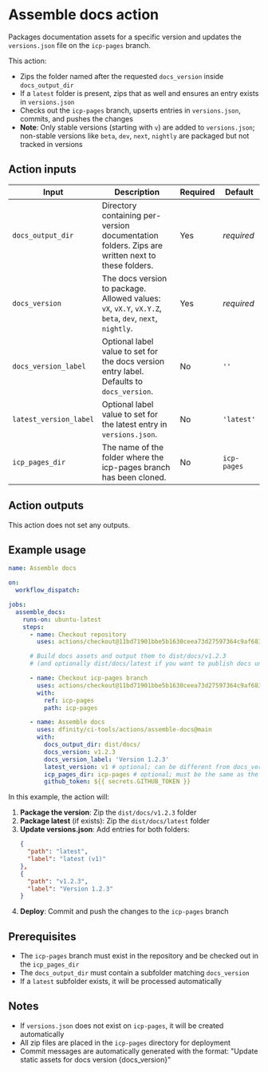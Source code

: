 # Assemble docs action

Packages documentation assets for a specific version and updates the `versions.json` file on the `icp-pages` branch.

This action:

- Zips the folder named after the requested `docs_version` inside `docs_output_dir`
- If a `latest` folder is present, zips that as well and ensures an entry exists in `versions.json`
- Checks out the `icp-pages` branch, upserts entries in `versions.json`, commits, and pushes the changes
- **Note**: Only stable versions (starting with `v`) are added to `versions.json`; non-stable versions like `beta`, `dev`, `next`, `nightly` are packaged but not tracked in versions

## Action inputs

| Input                  | Description                                                                                            | Required | Default     |
| ---------------------- | ------------------------------------------------------------------------------------------------------ | -------- | ----------- |
| `docs_output_dir`      | Directory containing per-version documentation folders. Zips are written next to these folders.        | Yes      | _required_  |
| `docs_version`         | The docs version to package. Allowed values: `vX`, `vX.Y`, `vX.Y.Z`, `beta`, `dev`, `next`, `nightly`. | Yes      | _required_  |
| `docs_version_label`   | Optional label value to set for the docs version entry label. Defaults to `docs_version`.              | No       | `''`        |
| `latest_version_label` | Optional label value to set for the latest entry in `versions.json`.                                   | No       | `'latest'`  |
| `icp_pages_dir`        | The name of the folder where the icp-pages branch has been cloned.                                     | No       | `icp-pages` |

## Action outputs

This action does not set any outputs.

## Example usage

```yaml
name: Assemble docs

on:
  workflow_dispatch:

jobs:
  assemble_docs:
    runs-on: ubuntu-latest
    steps:
      - name: Checkout repository
        uses: actions/checkout@11bd71901bbe5b1630ceea73d27597364c9af683 # v4.2.2

      # Build docs assets and output them to dist/docs/v1.2.3
      # (and optionally dist/docs/latest if you want to publish docs under the latest URL)

      - name: Checkout icp-pages branch
        uses: actions/checkout@11bd71901bbe5b1630ceea73d27597364c9af683 # v4.2.2
        with:
          ref: icp-pages
          path: icp-pages

      - name: Assemble docs
        uses: dfinity/ci-tools/actions/assemble-docs@main
        with:
          docs_output_dir: dist/docs/
          docs_version: v1.2.3
          docs_version_label: 'Version 1.2.3'
          latest_version: v1 # optional; can be different from docs_version
          icp_pages_dir: icp-pages # optional; must be the same as the path in the checkout step
          github_token: ${{ secrets.GITHUB_TOKEN }}
```

In this example, the action will:

1. **Package the version**: Zip the `dist/docs/v1.2.3` folder
2. **Package latest** (if exists): Zip the `dist/docs/latest` folder
3. **Update versions.json**: Add entries for both folders:
   ```json
   {
     "path": "latest",
     "label": "latest (v1)"
   },
   {
     "path": "v1.2.3",
     "label": "Version 1.2.3"
   }
   ```
4. **Deploy**: Commit and push the changes to the `icp-pages` branch

## Prerequisites

- The `icp-pages` branch must exist in the repository and be checked out in the `icp_pages_dir`
- The `docs_output_dir` must contain a subfolder matching `docs_version`
- If a `latest` subfolder exists, it will be processed automatically

## Notes

- If `versions.json` does not exist on `icp-pages`, it will be created automatically
- All zip files are placed in the `icp-pages` directory for deployment
- Commit messages are automatically generated with the format: "Update static assets for docs version {docs_version}"
